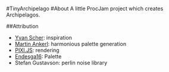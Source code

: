 #TinyArchipelago
#About
A little ProcJam project which creates Archipelagos.

##Attribution
- [Yvan Scher](https://medium.com/@yvanscher): inspiration
- [Martin Ankerl](https://martin.ankerl.com/2009/12/09/how-to-create-random-colors-programmatically/): harmonious palette generation
- [PIXI.JS](http://www.pixijs.com/): rendering
- [Endesga16](https://lospec.com/palette-list/endesga16): Palette
- Stefan Gustavson: perlin noise library